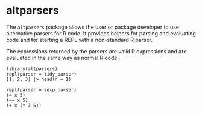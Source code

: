 # altparsers

The `altparsers` package allows the user or package developer to use
alternative parsers for R code. It provides helpers for parsing and evaluating
code and for starting a REPL with a non-standard R parser.

The expressions returned by the parsers are valid R expressions and are
evaluated in the same way as normal R code.


```{r}
library(altparsers)
repl(parser = tidy_parser)
[1, 2, 3] |> head(n = 1)
```

```{r}
repl(parser = sexp_parser)
(= x 5)
(== x 5)
(+ x (* 3 5))
```
